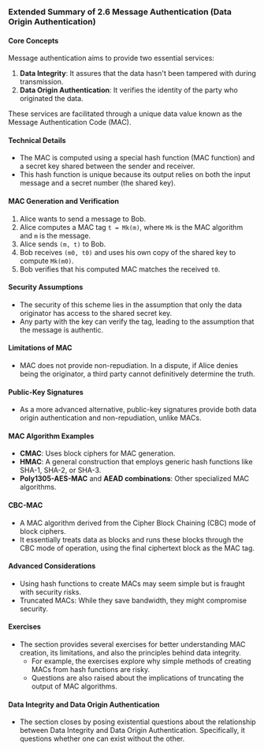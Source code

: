 ### Extended Summary of 2.6 Message Authentication (Data Origin Authentication)

#### Core Concepts
Message authentication aims to provide two essential services:
1. **Data Integrity**: It assures that the data hasn't been tampered with during transmission.
2. **Data Origin Authentication**: It verifies the identity of the party who originated the data.

These services are facilitated through a unique data value known as the Message Authentication Code (MAC).

#### Technical Details
- The MAC is computed using a special hash function (MAC function) and a secret key shared between the sender and receiver.
- This hash function is unique because its output relies on both the input message and a secret number (the shared key).

#### MAC Generation and Verification
1. Alice wants to send a message to Bob.
2. Alice computes a MAC tag `t = Mk(m)`, where `Mk` is the MAC algorithm and `m` is the message.
3. Alice sends `(m, t)` to Bob.
4. Bob receives `(m0, t0)` and uses his own copy of the shared key to compute `Mk(m0)`.
5. Bob verifies that his computed MAC matches the received `t0`.

#### Security Assumptions
- The security of this scheme lies in the assumption that only the data originator has access to the shared secret key.
- Any party with the key can verify the tag, leading to the assumption that the message is authentic.

#### Limitations of MAC
- MAC does not provide non-repudiation. In a dispute, if Alice denies being the originator, a third party cannot definitively determine the truth.

#### Public-Key Signatures
- As a more advanced alternative, public-key signatures provide both data origin authentication and non-repudiation, unlike MACs.

#### MAC Algorithm Examples
- **CMAC**: Uses block ciphers for MAC generation.
- **HMAC**: A general construction that employs generic hash functions like SHA-1, SHA-2, or SHA-3.
- **Poly1305-AES-MAC** and **AEAD combinations**: Other specialized MAC algorithms.

#### CBC-MAC
- A MAC algorithm derived from the Cipher Block Chaining (CBC) mode of block ciphers.
- It essentially treats data as blocks and runs these blocks through the CBC mode of operation, using the final ciphertext block as the MAC tag.

#### Advanced Considerations
- Using hash functions to create MACs may seem simple but is fraught with security risks.
- Truncated MACs: While they save bandwidth, they might compromise security.

#### Exercises
- The section provides several exercises for better understanding MAC creation, its limitations, and also the principles behind data integrity.
  - For example, the exercises explore why simple methods of creating MACs from hash functions are risky.
  - Questions are also raised about the implications of truncating the output of MAC algorithms.

#### Data Integrity and Data Origin Authentication
- The section closes by posing existential questions about the relationship between Data Integrity and Data Origin Authentication. Specifically, it questions whether one can exist without the other.

